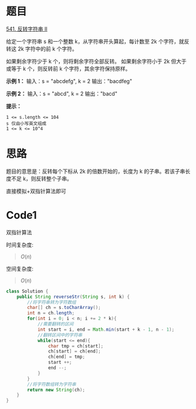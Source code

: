 # 题目
[541. 反转字符串 II](https://leetcode.cn/problems/reverse-string-ii/)

给定一个字符串 s 和一个整数 k，从字符串开头算起，每计数至 2k 个字符，就反转这 2k 字符中的前 k 个字符。

如果剩余字符少于 k 个，则将剩余字符全部反转。
如果剩余字符小于 2k 但大于或等于 k 个，则反转前 k 个字符，其余字符保持原样。

**示例 1：**
输入：s = "abcdefg", k = 2
输出："bacdfeg"

**示例 2：**
输入：s = "abcd", k = 2
输出："bacd"

**提示：**
```
1 <= s.length <= 104
s 仅由小写英文组成
1 <= k <= 10^4
```

# 思路
题目的意思是：反转每个下标从 2k 的倍数开始的，长度为 k 的子串。若该子串长度不足 k，则反转整个子串。

直接模拟+双指针算法即可

# Code1
双指针算法

时间复杂度:
> $O(n)$  

空间复杂度:
> $O(n)$ 

```Java
class Solution {
    public String reverseStr(String s, int k) {
        //将字符串转为字符数组
        char[] ch = s.toCharArray();
        int n = ch.length;
        for(int i = 0; i < n; i += 2 * k){
            //需要翻转的区间
            int start = i, end = Math.min(start + k - 1, n - 1);
            //翻转区间中的字符串
            while(start <= end){
                char tmp = ch[start];
                ch[start] = ch[end];
                ch[end] = tmp;
                start ++;
                end --;
            }
        }
        //将字符数组转为字符串
        return new String(ch);
    }
}
```